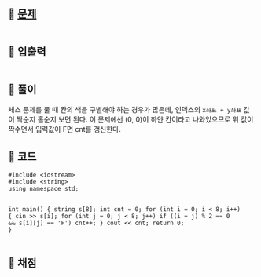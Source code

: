 <h2 id="🌽-문제">🌽 <a href="https://www.acmicpc.net/problem/1100">문제</a></h2>
<p><img alt="" src="https://velog.velcdn.com/images/coolgamja_/post/90964024-9bb8-4290-966a-500cb7d35f30/image.png" /></p>
<h2 id="🥕-입출력">🥕 입출력</h2>
<p><img alt="" src="https://velog.velcdn.com/images/coolgamja_/post/0ad85bff-3c20-4201-8376-6e529b5a10e0/image.png" /><img alt="" src="https://velog.velcdn.com/images/coolgamja_/post/b1cbf103-9b8d-454d-aecc-a55fb9d3bbcf/image.png" /><img alt="" src="https://velog.velcdn.com/images/coolgamja_/post/29a95f69-6970-4722-b7d3-592da98af53d/image.png" /></p>
<h2 id="🥔-풀이">🥔 풀이</h2>
<p>체스 문제를 풀 때 칸의 색을 구별해야 하는 경우가 많은데,
인덱스의 <code>x좌표 + y좌표</code> 값이 짝순지 홀순지 보면 된다.
이 문제에선 (0, 0)이 하얀 칸이라고 나와있으므로
위 값이 짝수면서 입력값이 F면 cnt를 갱신한다.</p>
<h2 id="🥬-코드">🥬 코드</h2>
<pre><code class="language-cpp">#include &lt;iostream&gt;
#include &lt;string&gt;
using namespace std;

int main() {
    string s[8];
    int cnt = 0;
    for (int i = 0; i &lt; 8; i++) {
        cin &gt;&gt; s[i];
        for (int j = 0; j &lt; 8; j++)
            if ((i + j) % 2 == 0 &amp;&amp; s[i][j] == 'F')
                cnt++;
    }
    cout &lt;&lt; cnt;
    return 0;
}</code></pre>
<h2 id="🥜-채점">🥜 채점</h2>
<p><img alt="" src="https://velog.velcdn.com/images/coolgamja_/post/c8da6cbe-0295-4e59-92d5-7eb42eaf5c52/image.png" /></p>